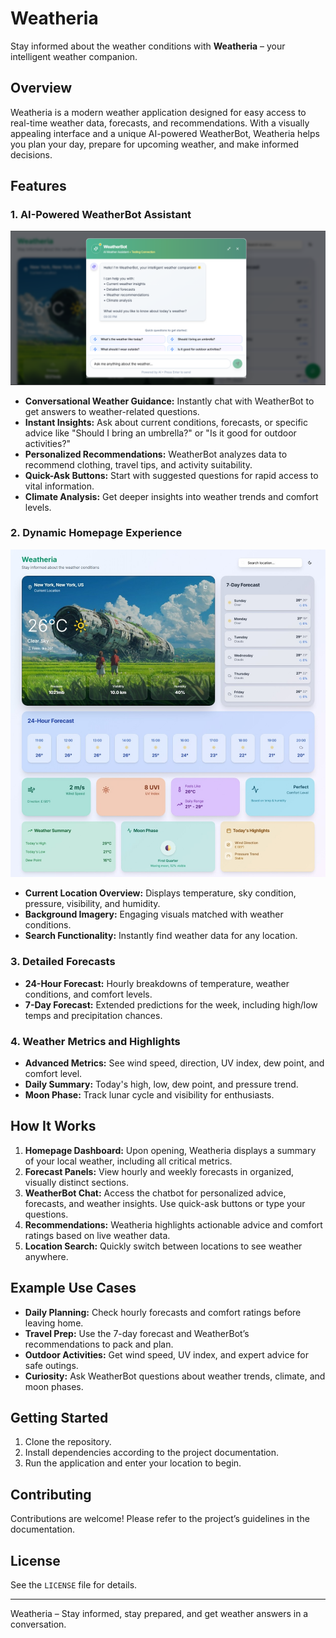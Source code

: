 # Weatheria

Stay informed about the weather conditions with **Weatheria** – your intelligent weather companion.


## Overview

Weatheria is a modern weather application designed for easy access to real-time weather data, forecasts, and recommendations. With a visually appealing interface and a unique AI-powered WeatherBot, Weatheria helps you plan your day, prepare for upcoming weather, and make informed decisions.

## Features

### 1. AI-Powered WeatherBot Assistant

![WeatherBot Chatbot](image.png)

- **Conversational Weather Guidance:** Instantly chat with WeatherBot to get answers to weather-related questions.
- **Instant Insights:** Ask about current conditions, forecasts, or specific advice like "Should I bring an umbrella?" or "Is it good for outdoor activities?"
- **Personalized Recommendations:** WeatherBot analyzes data to recommend clothing, travel tips, and activity suitability.
- **Quick-Ask Buttons:** Start with suggested questions for rapid access to vital information.
- **Climate Analysis:** Get deeper insights into weather trends and comfort levels.

### 2. Dynamic Homepage Experience

![Homepage](image.jpeg)

- **Current Location Overview:** Displays temperature, sky condition, pressure, visibility, and humidity.
- **Background Imagery:** Engaging visuals matched with weather conditions.
- **Search Functionality:** Instantly find weather data for any location.

### 3. Detailed Forecasts

- **24-Hour Forecast:** Hourly breakdowns of temperature, weather conditions, and comfort levels.
- **7-Day Forecast:** Extended predictions for the week, including high/low temps and precipitation chances.

### 4. Weather Metrics and Highlights

- **Advanced Metrics:** See wind speed, direction, UV index, dew point, and comfort level.
- **Daily Summary:** Today's high, low, dew point, and pressure trend.
- **Moon Phase:** Track lunar cycle and visibility for enthusiasts.

## How It Works

1. **Homepage Dashboard:** Upon opening, Weatheria displays a summary of your local weather, including all critical metrics.
2. **Forecast Panels:** View hourly and weekly forecasts in organized, visually distinct sections.
3. **WeatherBot Chat:** Access the chatbot for personalized advice, forecasts, and weather insights. Use quick-ask buttons or type your questions.
4. **Recommendations:** Weatheria highlights actionable advice and comfort ratings based on live weather data.
5. **Location Search:** Quickly switch between locations to see weather anywhere.

## Example Use Cases

- **Daily Planning:** Check hourly forecasts and comfort ratings before leaving home.
- **Travel Prep:** Use the 7-day forecast and WeatherBot’s recommendations to pack and plan.
- **Outdoor Activities:** Get wind speed, UV index, and expert advice for safe outings.
- **Curiosity:** Ask WeatherBot questions about weather trends, climate, and moon phases.



## Getting Started

1. Clone the repository.
2. Install dependencies according to the project documentation.
3. Run the application and enter your location to begin.

## Contributing

Contributions are welcome! Please refer to the project’s guidelines in the documentation.

## License

See the `LICENSE` file for details.

---

Weatheria – Stay informed, stay prepared, and get weather answers in a conversation.
